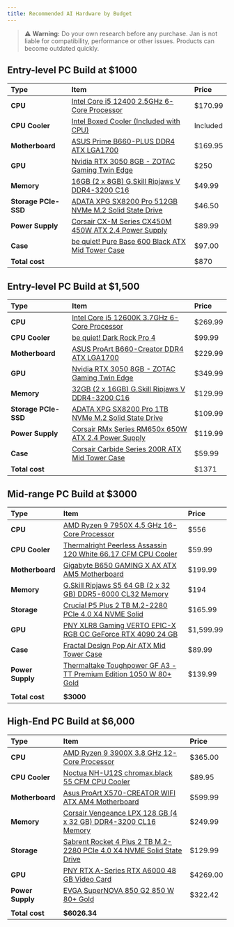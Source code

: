 ```yaml
---
title: Recommended AI Hardware by Budget
---
```


<head>
  <title>Recommended AI Hardware Builds by Budget</title>
  <meta charSet="utf-8" />
  <meta name="description" content="Explore recommended AI hardware builds for entry-level, mid-range, and high-end budgets. Find the perfect balance of performance and cost for your AI and machine learning projects." />
  <meta name="keywords" content="AI hardware, budget PC build, entry-level AI PC, mid-range AI PC, high-end AI PC, GPU for AI, AI PC build, machine learning hardware" />
  <meta name="twitter:card" content="summary" />
  <link rel="canonical" href="https://jan.ai/guides/recommended-ai-hardware-by-budget" />
  <meta property="og:title" content="Recommended AI Hardware Builds by Budget" />
  <meta property="og:description" content="Explore recommended AI hardware builds for entry-level, mid-range, and high-end budgets. Find the perfect balance of performance and cost for your AI and machine learning projects." />
  <meta property="og:url" content="https://jan.ai/guides/recommended-ai-hardware-by-budget" />
  <meta property="og:type" content="article" />
  <meta property="og:image" content="https://jan.ai/img/og-image.svg" />
</head>

> :warning: **Warning:** Do your own research before any purchase. Jan is not liable for compatibility, performance or other issues. Products can become outdated quickly.

## Entry-level PC Build at $1000

| Type                 | Item                                                       | Price    |
| :------------------- | :--------------------------------------------------------- | :------- |
| **CPU**              | [Intel Core i5 12400 2.5GHz 6-Core Processor](#)           | $170.99  |
| **CPU Cooler**       | [Intel Boxed Cooler (Included with CPU)](#)                | Included |
| **Motherboard**      | [ASUS Prime B660-PLUS DDR4 ATX LGA1700](#)                 | $169.95  |
| **GPU**              | [Nvidia RTX 3050 8GB - ZOTAC Gaming Twin Edge](#)          | $250     |
| **Memory**           | [16GB (2 x 8GB) G.Skill Ripjaws V DDR4-3200 C16](#)        | $49.99   |
| **Storage PCIe-SSD** | [ADATA XPG SX8200 Pro 512GB NVMe M.2 Solid State Drive](#) | $46.50   |
| **Power Supply**     | [Corsair CX-M Series CX450M 450W ATX 2.4 Power Supply](#)  | $89.99   |
| **Case**             | [be quiet! Pure Base 600 Black ATX Mid Tower Case](#)      | $97.00   |
| **Total cost**       |                                                            | $870     |

## Entry-level PC Build at $1,500

| Type                 | Item                                                     | Price   |
| :------------------- | :------------------------------------------------------- | :------ |
| **CPU**              | [Intel Core i5 12600K 3.7GHz 6-Core Processor](#)        | $269.99 |
| **CPU Cooler**       | [be quiet! Dark Rock Pro 4](#)                           | $99.99  |
| **Motherboard**      | [ASUS ProArt B660-Creator DDR4 ATX LGA1700](#)           | $229.99 |
| **GPU**              | [Nvidia RTX 3050 8GB - ZOTAC Gaming Twin Edge](#)        | $349.99 |
| **Memory**           | [32GB (2 x 16GB) G.Skill Ripjaws V DDR4-3200 C16](#)     | $129.99 |
| **Storage PCIe-SSD** | [ADATA XPG SX8200 Pro 1TB NVMe M.2 Solid State Drive](#) | $109.99 |
| **Power Supply**     | [Corsair RMx Series RM650x 650W ATX 2.4 Power Supply](#) | $119.99 |
| **Case**             | [Corsair Carbide Series 200R ATX Mid Tower Case](#)      | $59.99  |
| **Total cost**       |                                                          | $1371   |

## Mid-range PC Build at $3000

| Type             | Item                                                                                                                                                                                                                     | Price     |
| :--------------- | :----------------------------------------------------------------------------------------------------------------------------------------------------------------------------------------------------------------------- | :-------- |
| **CPU**          | [AMD Ryzen 9 7950X 4.5 GHz 16-Core Processor](https://de.pcpartpicker.com/product/22XJ7P/amd-ryzen-9-7950x-45-ghz-16-core-processor-100-100000514wof)                                                                    | $556      |
| **CPU Cooler**   | [Thermalright Peerless Assassin 120 White 66.17 CFM CPU Cooler](https://de.pcpartpicker.com/product/476p99/thermalright-peerless-assassin-120-white-6617-cfm-cpu-cooler-pa120-white)                                     | $59.99    |
| **Motherboard**  | [Gigabyte B650 GAMING X AX ATX AM5 Motherboard](https://de.pcpartpicker.com/product/YZgFf7/gigabyte-b650-gaming-x-ax-atx-am5-motherboard-b650-gaming-x-ax)                                                               | $199.99   |
| **Memory**       | [G.Skill Ripjaws S5 64 GB (2 x 32 GB) DDR5-6000 CL32 Memory](https://de.pcpartpicker.com/product/BJcG3C/gskill-ripjaws-s5-64-gb-2-x-32-gb-ddr5-6000-cl32-memory-f5-6000j3238g32gx2-rs5k)                                 | $194      |
| **Storage**      | [Crucial P5 Plus 2 TB M.2-2280 PCIe 4.0 X4 NVME Solid ](https://de.pcpartpicker.com/product/VZWzK8/crucial-p5-plus-2-tb-m2-2280-pcie-40-x4-nvme-solid-state-drive-ct2000p5pssd8)                                         | $165.99   |
| **GPU**          | [PNY XLR8 Gaming VERTO EPIC-X RGB OC GeForce RTX 4090 24 GB](https://de.pcpartpicker.com/product/TvpzK8/pny-xlr8-gaming-verto-epic-x-rgb-oc-geforce-rtx-4090-24-gb-video-card-vcg409024tfxxpb1-o)                        | $1,599.99 |
| **Case**         | [Fractal Design Pop Air ATX Mid Tower Case](https://de.pcpartpicker.com/product/QnD7YJ/fractal-design-pop-air-atx-mid-tower-case-fd-c-poa1a-02)                                                                          | $89.99    |
| **Power Supply** | [Thermaltake Toughpower GF A3 - TT Premium Edition 1050 W 80+ Gold](https://de.pcpartpicker.com/product/4v3NnQ/thermaltake-toughpower-gf-a3-1050-w-80-gold-certified-fully-modular-atx-power-supply-ps-tpd-1050fnfagu-l) | $139.99   |
|                  |
| **Total cost**   | **$3000**                                                                                                                                                                                                                |

## High-End PC Build at $6,000

| Type             | Item                                                                                                                                                                                     | Price    |
| :--------------- | :--------------------------------------------------------------------------------------------------------------------------------------------------------------------------------------- | :------- |
| **CPU**          | [AMD Ryzen 9 3900X 3.8 GHz 12-Core Processor](https://pcpartpicker.com/product/tLCD4D/amd-ryzen-9-3900x-36-ghz-12-core-processor-100-100000023box)                                       | $365.00  |
| **CPU Cooler**   | [Noctua NH-U12S chromax.black 55 CFM CPU Cooler](https://pcpartpicker.com/product/dMVG3C/noctua-nh-u12s-chromaxblack-55-cfm-cpu-cooler-nh-u12s-chromaxblack)                             | $89.95   |
| **Motherboard**  | [Asus ProArt X570-CREATOR WIFI ATX AM4 Motherboard](https://pcpartpicker.com/product/8y8bt6/asus-proart-x570-creator-wifi-atx-am4-motherboard-proart-x570-creator-wifi)                  | $599.99  |
| **Memory**       | [Corsair Vengeance LPX 128 GB (4 x 32 GB) DDR4-3200 CL16 Memory](https://pcpartpicker.com/product/tRH8TW/corsair-vengeance-lpx-128-gb-4-x-32-gb-ddr4-3200-memory-cmk128gx4m4e3200c16)    | $249.99  |
| **Storage**      | [Sabrent Rocket 4 Plus 2 TB M.2-2280 PCIe 4.0 X4 NVME Solid State Drive](https://pcpartpicker.com/product/PMBhP6/sabrent-rocket-4-plus-2-tb-m2-2280-nvme-solid-state-drive-sb-rkt4p-2tb) | $129.99  |
| **GPU**          | [PNY RTX A-Series RTX A6000 48 GB Video Card](https://pcpartpicker.com/product/HWt9TW/pny-rtx-a-series-rtx-a6000-48-gb-video-card-vcnrtxa6000-pb)                                        | $4269.00 |
| **Power Supply** | [EVGA SuperNOVA 850 G2 850 W 80+ Gold ](https://pcpartpicker.com/product/LCfp99/evga-supernova-850-g2-850-w-80-gold-certified-fully-modular-atx-power-supply-220-g2-0850-xr)             | $322.42  |
|                  |
| **Total cost**   | **$6026.34**                                                                                                                                                                             |
